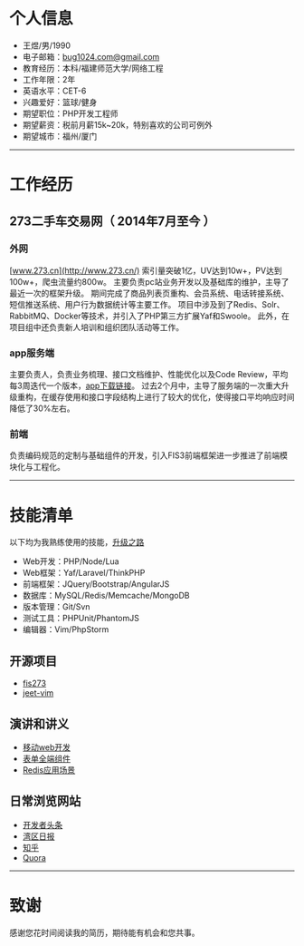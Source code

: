 
# 个人信息

 - 王煜/男/1990
 - 电子邮箱：bug1024.com@gmail.com
 - 教育经历：本科/福建师范大学/网络工程
 - 工作年限：2年
 - 英语水平：CET-6
 - 兴趣爱好：篮球/健身
 - 期望职位：PHP开发工程师
 - 期望薪资：税前月薪15k~20k，特别喜欢的公司可例外
 - 期望城市：福州/厦门

---

# 工作经历

## 273二手车交易网（ 2014年7月至今 ）

### 外网
 [www.273.cn](http://www.273.cn/) 索引量突破1亿，UV达到10w+，PV达到100w+，爬虫流量约800w。
 主要负责pc站业务开发以及基础库的维护，主导了最近一次的框架升级。
 期间完成了商品列表页重构、会员系统、电话转接系统、短信推送系统、用户行为数据统计等主要工作。
 项目中涉及到了Redis、Solr、RabbitMQ、Docker等技术，并引入了PHP第三方扩展Yaf和Swoole。
 此外，在项目组中还负责新人培训和组织团队活动等工作。

### app服务端
 主要负责人，负责业务梳理、接口文档维护、性能优化以及Code Review，平均每3周迭代一个版本，[app下载链接](http://a.app.qq.com/o/simple.jsp?pkgname=cn.car273)。
 过去2个月中，主导了服务端的一次重大升级重构，在缓存使用和接口字段结构上进行了较大的优化，使得接口平均响应时间降低了30%左右。

### 前端
 负责编码规范的定制与基础组件的开发，引入FIS3前端框架进一步推进了前端模块化与工程化。

---

# 技能清单

 以下均为我熟练使用的技能，[升级之路](https://github.com/bug1024/doc/blob/master/Blog/my-growth.md)

 - Web开发：PHP/Node/Lua
 - Web框架：Yaf/Laravel/ThinkPHP
 - 前端框架：JQuery/Bootstrap/AngularJS
 - 数据库：MySQL/Redis/Memcache/MongoDB
 - 版本管理：Git/Svn
 - 测试工具：PHPUnit/PhantomJS
 - 编辑器：Vim/PhpStorm

## 开源项目

 - [fis273](https://npm.taobao.org/package/fis273)
 - [jeet-vim](http://github.com/bug1024/jeet-vim)

## 演讲和讲义

 - [移动web开发](https://github.com/bug1024/doc/blob/master/Slide/mobile-develop.ppt)
 - [表单全端组件](https://github.com/bug1024/doc/blob/master/Slide/form-validator.ppt)
 - [Redis应用场景](https://github.com/bug1024/doc/blob/master/Slide/redis-application.ppt)

## 日常浏览网站
 - [开发者头条](http://toutiao.io/)
 - [湾区日报](https://wanqu.co/)
 - [知乎](https://www.zhihu.com/)
 - [Quora](https://www.quora.com/)

---

# 致谢
 感谢您花时间阅读我的简历，期待能有机会和您共事。
